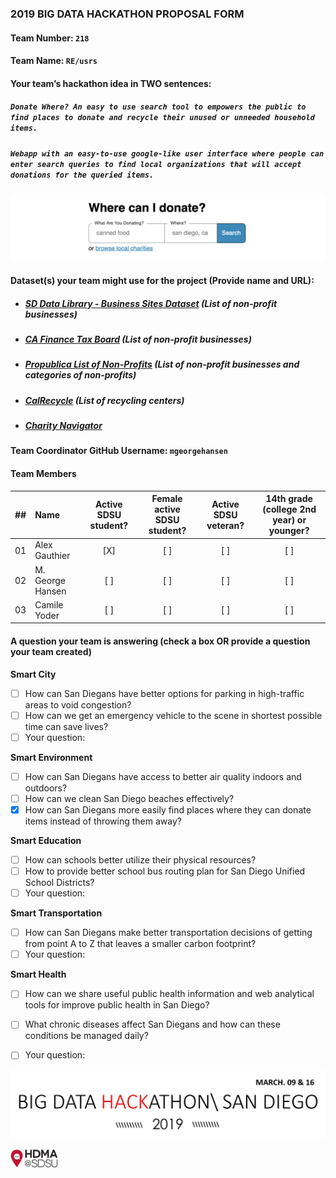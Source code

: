 ### 2019 BIG DATA HACKATHON PROPOSAL FORM

#### Team Number: `218`

#### Team Name: `RE/usrs`
  
#### Your team’s hackathon idea in TWO sentences:
##### `Donate Where? An easy to use search tool to empowers the public to find places to donate and recycle their unused or unneeded household items.`
##### `Webapp with an easy-to-use google-like user interface where people can enter search queries to find local organizations that will accept donations for the queried items.`

![Donate Where? Screenshot](donate-where-screenshot.png)

#### Dataset(s) your team might use for the project (Provide name and URL):
- ##### [SD Data Library - Business Sites Dataset](https://data.sandiegodata.org/dataset/sangis-org-business_sites) (List of non-profit businesses)
- ##### [CA Finance Tax Board](https://www.ftb.ca.gov/businesses/Exempt-organizations/Entity-List.shtml) (List of non-profit businesses)
- ##### [Propublica List of Non-Profits](https://projects.propublica.org/nonprofits/search?utf8=%E2%9C%93&q=&state%5Bid%5D=CA&ntee%5Bid%5D=&c_code%5Bid%5D=)  (List of non-profit businesses and categories of non-profits)
- ##### [CalRecycle](https://www.calrecycle.ca.gov/DataCentral/) (List of recycling centers)
- ##### [Charity Navigator](https://www.charitynavigator.org/index.cfm?keyword_list=&bay=search.results&EIN=&cgid=&cuid=&location=2&state=CA&city=San+Diego&overallrtg=&size=&scopeid=)

#### Team Coordinator GitHub Username: `mgeorgehansen`

#### Team Members
| ## |        Name         | Active SDSU student? | Female active SDSU student? | Active SDSU veteran? | 14th grade (college 2nd year) or younger? |
| -- | :------------------ |        :---:         |            :---:            |        :---:         |                  :---:                    |
| 01 | Alex Gauthier       |         [X]          |             [ ]             |         [ ]          |                   [ ]                     |
| 02 | M. George Hansen    |         [ ]          |             [ ]             |         [ ]          |                   [ ]                     |
| 03 | Camile Yoder        |         [ ]          |             [ ]             |         [ ]          |                   [ ]                     |

#### A question your team is answering (check a box OR provide a question your team created)

**Smart City**
- [ ] How can San Diegans have better options for parking in high-traffic areas to void congestion?
- [ ] How can we get an emergency vehicle to the scene in shortest possible time can save lives?
- [ ] Your question:

**Smart Environment**
- [ ] How can San Diegans have access to better air quality indoors and outdoors?
- [ ] How can we clean San Diego beaches effectively?
- [X] How can San Diegans more easily find places where they can donate items instead of throwing them away?

**Smart Education**
- [ ] How can schools better utilize their physical resources?
- [ ] How to provide better school bus routing plan for San Diego Unified School Districts?
- [ ] Your question:

**Smart Transportation**
- [ ] How can San Diegans make better transportation decisions of getting from point A to Z that leaves a smaller carbon footprint?
- [ ] Your question:

**Smart Health**
- [ ] How can we share useful public health information and web analytical tools for improve public health in San Diego?
- [ ] What chronic diseases affect San Diegans and how can these conditions be managed daily?
- [ ] Your question:


![bigdatahackathon4sd](https://github.com/BigDataForSanDiego/00-Proposal-Templates/blob/master/img/big_data_2019.jpg "Big Data Hackathon for San Diego 2019")  

<img height="15%" width="15%" alt="hdma" src="https://github.com/BigDataForSanDiego/00-Proposal-Templates/blob/master/img/hdma2.png"> 
